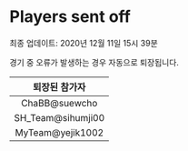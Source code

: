 # Players sent off
최종 업데이트: 2020년 12월 11일 15시 39분


경기 중 오류가 발생하는 경우 자동으로 퇴장됩니다.


| 퇴장된 참가자 |
|:---:|
| ChaBB@suewcho |
| SH_Team@sihumji00 |
| MyTeam@yejik1002 |